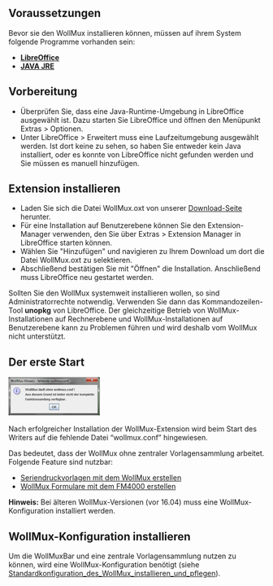 Voraussetzungen
---------------

Bevor sie den WollMux installieren können, müssen auf ihrem System folgende Programme vorhanden sein:

- **[LibreOffice](http://www.libreoffice.org/download/libreoffice-still/)**
- **[JAVA JRE](http://www.oracle.com/technetwork/java/javase/downloads/index.html)**

Vorbereitung
------------

- Überprüfen Sie, dass eine Java-Runtime-Umgebung in LibreOffice ausgewählt ist. Dazu starten Sie LibreOffice und öffnen den Menüpunkt Extras &gt; Optionen.
- Unter LibreOffice &gt; Erweitert muss eine Laufzeitumgebung ausgewählt werden. Ist dort keine zu sehen, so haben Sie entweder kein Java installiert, oder es konnte von LibreOffice nicht gefunden werden und Sie müssen es manuell hinzufügen.

Extension installieren
----------------------

- Laden Sie sich die Datei WollMux.oxt von unserer [Download-Seite](https://github.com/WollMux/WollMux/releases/latest) herunter.
- Für eine Installation auf Benutzerebene können Sie den Extension-Manager verwenden, den Sie über Extras &gt; Extension Manager in LibreOffice starten können.
- Wählen Sie "Hinzufügen" und navigieren zu Ihrem Download um dort die Datei WollMux.oxt zu selektieren.
- Abschließend bestätigen Sie mit "Öffnen" die Installation. Anschließend muss LibreOffice neu gestartet werden.

Sollten Sie den WollMux systemweit installieren wollen, so sind Administratorrechte notwendig. Verwenden Sie dann das Kommandozeilen-Tool **unopkg** von LibreOffice. Der gleichzeitige Betrieb von WollMux-Installationen auf Rechnerebene und WollMux-Installationen auf Benutzerebene kann zu Problemen führen und wird deshalb vom WollMux nicht unterstützt.

Der erste Start
---------------

![Erster Start](images/wm-erster-start.png "Erster Start")

Nach erfolgreicher Installation der WollMux-Extension wird beim Start des Writers auf die fehlende Datei “wollmux.conf” hingewiesen.

Das bedeutet, dass der WollMux ohne zentraler Vorlagensammlung arbeitet. Folgende Feature sind nutzbar:

- [Seriendruckvorlagen mit dem WollMux erstellen](Seriendruckvorlagen_mit_dem_WollMux_erstellen)
- [WollMux Formulare mit dem FM4000 erstellen](FormularMax_4000)

**Hinweis:** Bei älteren WollMux-Versionen (vor 16.04) muss eine WollMux-Konfiguration installiert werden.

WollMux-Konfiguration installieren
----------------------------------

Um die WollMuxBar und eine zentrale Vorlagensammlung nutzen zu können, wird eine WollMux-Konfiguration benötigt (siehe [Standardkonfiguration\_des\_WollMux\_installieren\_und\_pflegen](Standardkonfiguration_des_WollMux_installieren_und_pflegen)).